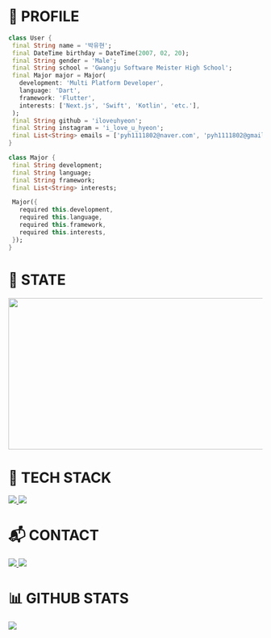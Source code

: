 <h1 align="left">👋 PROFILE</h1>

 ```dart
 class User {
  final String name = '박유현';
  final DateTime birthday = DateTime(2007, 02, 20);
  final String gender = 'Male';
  final String school = 'Gwangju Software Meister High School';
  final Major major = Major(
    development: 'Multi Platform Developer',
    language: 'Dart',
    framework: 'Flutter',
    interests: ['Next.js', 'Swift', 'Kotlin', 'etc.'],
  );
  final String github = 'iloveuhyeon';
  final String instagram = 'i_love_u_hyeon';
  final List<String> emails = ['pyh1111802@naver.com', 'pyh1111802@gmail.com'];
}

class Major {
  final String development;
  final String language;
  final String framework;
  final List<String> interests;

  Major({
    required this.development,
    required this.language,
    required this.framework,
    required this.interests,
  });
}

```

<h1 align="left">🌱 STATE</h1>

<p align="left">
  <a href="https://github.com/devxb/gitanimals" target="_blank">
    <img src="https://render.gitanimals.org/farms/iloveuhyeon" width="600" height="300" />
  </a>
</p>


<h1 align="left">🚀 TECH STACK</h1>

<p align="left">
  <a href="https://flutter.dev" target="_blank">
    <img src="https://img.shields.io/badge/Flutter-2ECCFA?style=flat-square&logo=Flutter&logoColor=FFFFFF"/>
  </a>
  <a href="https://dart.dev" target="_blank">
    <img src="https://img.shields.io/badge/Dart-0175C2?style=flat-square&logo=Dart&logoColor=FFFFFF"/>
  </a>
</p>



<h1 align="left">📬 CONTACT</h1>

<p align="left">
  <a href="https://www.instagram.com/i_love_u_hyeon/" target="_blank">
    <img src="https://img.shields.io/badge/Instagram-E4405F?style=flat-square&logo=Instagram&logoColor=FFFFFF"/>
  </a>
  <a href="https://discord.com" target="_blank">
    <img src="https://img.shields.io/badge/Discord : iloveuhyeon-5865F2?style=flat-square&logo=Discord&logoColor=FFFFFF"/>
  </a>
</p>



<h1 align="left">📊 GITHUB STATS</h1>

<p align="left">
  <a href="https://github.com/iloveuhyeon/github-readme-stats" target="_blank">
    <img src="https://github-readme-stats.vercel.app/api/top-langs/?username=iloveuhyeon&layout=compact&theme=dark" />
  </a>
</p>
